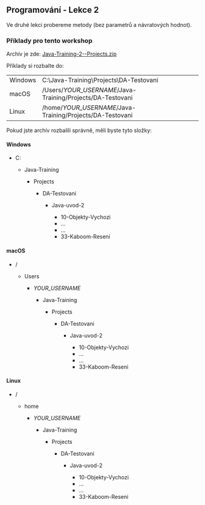 ---
---
Programování - Lekce 2
----------------------

Ve druhé lekci probereme metody (bez parametrů a návratových hodnot).



### Příklady pro tento workshop

Archív je zde:
[Java-Training-2--Projects.zip](/data/2021-podzim/da-java-brno/Java-Training-2--Projects.zip)


Příklady si rozbalte do:

<table class="column-1-right-align">
    <tr>
        <td>Windows</td>
        <td>C:\Java-Training\Projects\DA-Testovani</td>
    </tr>
    <tr>
        <td>macOS</td>
        <td>/Users/<i>YOUR_USERNAME</i>/Java-Training/Projects/DA-Testovani</td>
    </tr>
    <tr>
        <td>Linux</td>
        <td>/home/<i>YOUR_USERNAME</i>/Java-Training/Projects/DA-Testovani</td>
    </tr>
</table>


Pokud jste archív rozbalili správně, měli byste tyto složky:

#### Windows

<ul class="filesystem-tree">
    <li>C:</li>
    <ul>
        <li>Java-Training</li>
        <ul>
            <li>Projects</li>
            <ul>
                <li>DA-Testovani</li>
                <ul>
                    <li>Java-uvod-2</li>
                    <ul>
                        <li>10-Objekty-Vychozi</li>
                        <li>...</li>
                        <li>...</li>
                        <li>33-Kaboom-Reseni</li>
                    </ul>
                </ul>
            </ul>
        </ul>
    </ul>
</ul>


#### macOS

<ul class="filesystem-tree">
    <li>/</li>
    <ul>
        <li>Users</li>
        <ul>
            <li><i>YOUR_USERNAME</i></li>
            <ul>
                <li>Java-Training</li>
                <ul>
                    <li>Projects</li>
                    <ul>
                        <li>DA-Testovani</li>
                        <ul>
                            <li>Java-uvod-2</li>
                            <ul>
                                <li>10-Objekty-Vychozi</li>
                                <li>...</li>
                                <li>...</li>
                                <li>33-Kaboom-Reseni</li>
                            </ul>
                        </ul>
                    </ul>
                </ul>
            </ul>
        </ul>
    </ul>
</ul>


#### Linux

<ul class="filesystem-tree">
    <li>/</li>
    <ul>
        <li>home</li>
        <ul>
            <li><i>YOUR_USERNAME</i></li>
            <ul>
                <li>Java-Training</li>
                <ul>
                    <li>Projects</li>
                    <ul>
                        <li>DA-Testovani</li>
                        <ul>
                            <li>Java-uvod-2</li>
                            <ul>
                                <li>10-Objekty-Vychozi</li>
                                <li>...</li>
                                <li>...</li>
                                <li>33-Kaboom-Reseni</li>
                            </ul>
                        </ul>
                    </ul>
                </ul>
            </ul>
        </ul>
    </ul>
</ul>
